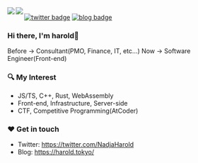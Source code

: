 <a href="https://github.com/anuraghazra/github-readme-stats">
<img align="left" src="https://github-readme-stats.vercel.app/api?username=nadjaharold&count_private=true&show_icons=true&theme=buefy&hide_border=true" />
</a>
<a href="https://github.com/anuraghazra/github-readme-stats">
<img align="left" src="https://github-readme-stats.vercel.app/api/top-langs/?username=nadjaharold&hide_border=true&theme=buefy&layout=compact" />
</a>

[![twitter badge](https://img.shields.io/badge/twitter-_NadjaHarold-1da1f2?style=flat-square&logo=twitter)](https://twitter.com/NadjaHarold) [![blog badge](https://img.shields.io/badge/blog-harold.tokyo-1f425f?style=flat-square)](https://harold.tokyo)

### Hi there, I'm harold📯

Before -> Consultant(PMO, Finance, IT, etc...)
Now -> Software Engineer(Front-end)

### 🔍 My Interest

- JS/TS, C++, Rust, WebAssembly
- Front-end, Infrastructure, Server-side
- CTF, Competitive Programming(AtCoder)

### ❤️ Get in touch

- Twitter: https://twitter.com/NadjaHarold
- Blog: https://harold.tokyo/
